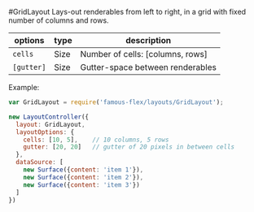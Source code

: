 <a name="module_GridLayout"></a>
#GridLayout
Lays-out renderables from left to right, in a grid with fixed number of
columns and rows.

|options|type|description|
|---|---|---|
|`cells`|Size|Number of cells: [columns, rows]|
|`[gutter]`|Size|Gutter-space between renderables|

Example:

```javascript
var GridLayout = require('famous-flex/layouts/GridLayout');

new LayoutController({
  layout: GridLayout,
  layoutOptions: {
    cells: [10, 5],    // 10 columns, 5 rows
    gutter: [20, 20]   // gutter of 20 pixels in between cells
  },
  dataSource: [
    new Surface({content: 'item 1'}),
    new Surface({content: 'item 2'}),
    new Surface({content: 'item 3'})
  ]
})
```

